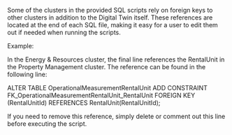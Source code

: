 Some of the clusters in the provided SQL scripts rely on foreign keys to other clusters in addition to the Digital Twin itself. These references are located at the end of each SQL file, making it easy for a user to edit them out if needed when running the scripts.

Example:

In the Energy & Resources cluster, the final line references the RentalUnit in the Property Management cluster. The reference can be found in the following line:


ALTER TABLE OperationalMeasurementRentalUnit 
ADD CONSTRAINT FK_OperationalMeasurementRentalUnit_RentalUnit 
FOREIGN KEY (RentalUnitId) 
REFERENCES RentalUnit(RentalUnitId);

If you need to remove this reference, simply delete or comment out this line before executing the script.
